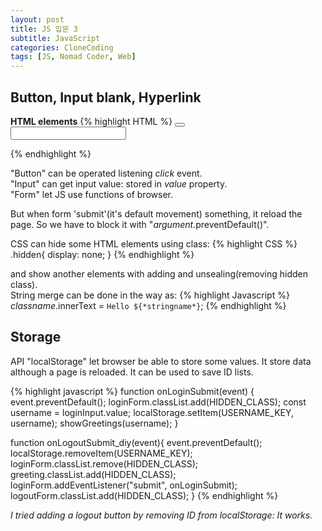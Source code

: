 ```yaml
---
layout: post
title: JS 입문 3
subtitle: JavaScript
categories: CloneCoding
tags: [JS, Nomad Coder, Web]
---
```


## Button, Input blank, Hyperlink
**HTML elements**
{% highlight HTML %}
<button> </button>  
<input />  
<a href=""></a>

<form> </form>
{% endhighlight %}

"Button" can be operated listening *click* event.  
"Input" can get input value: stored in *value* property.  
"Form" let JS use functions of browser.  

But when form 'submit'(it's default movement) something, it reload the page. So we have to block it with "*argument*.preventDefault()".  

CSS can hide some HTML elements using class:
{% highlight CSS %}
.hidden{
    display: none;
}
{% endhighlight %}

and show another elements with adding and unsealing(removing hidden class).  
String merge can be done in the way as:
{% highlight Javascript %}
    *classname*.innerText = `Hello ${*stringname*}`;
{% endhighlight %}



## Storage ##
API "localStorage" let browser be able to store some values. It store data although a page is reloaded. It can be used to save ID lists.  

{% highlight javascript %}
function onLoginSubmit(event) {
    event.preventDefault();
    loginForm.classList.add(HIDDEN_CLASS);
    const username = loginInput.value;
    localStorage.setItem(USERNAME_KEY, username);
    showGreetings(username);
}

function onLogoutSubmit_diy(event){
    event.preventDefault();
    localStorage.removeItem(USERNAME_KEY);
    loginForm.classList.remove(HIDDEN_CLASS);
    greeting.classList.add(HIDDEN_CLASS);
    loginForm.addEventListener("submit", onLoginSubmit);
    logoutForm.classList.add(HIDDEN_CLASS);
}
{% endhighlight %}

*I tried adding a logout button by removing ID from localStorage: It works.*

